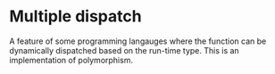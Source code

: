 # Multiple dispatch
A feature of some programming langauges where the function can be dynamically dispatched based on the run-time type. This is an implementation of polymorphism.

